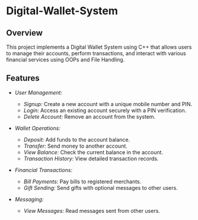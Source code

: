 # Digital-Wallet-System
## Overview

This project implements a Digital Wallet System using C++ that allows users to manage their accounts, perform transactions, and interact with various financial services using OOPs and File Handling.

## Features

- *User Management:*
  - *Signup:* Create a new account with a unique mobile number and PIN.
  - *Login:* Access an existing account securely with a PIN verification.
  - *Delete Account:* Remove an account from the system.

- *Wallet Operations:*
  - *Deposit:* Add funds to the account balance.
  - *Transfer:* Send money to another account.
  - *View Balance:* Check the current balance in the account.
  - *Transaction History:* View detailed transaction records.

- *Financial Transactions:*
  - *Bill Payments:* Pay bills to registered merchants.
  - *Gift Sending:* Send gifts with optional messages to other users.

- *Messaging:*
  - *View Messages:* Read messages sent from other users.
